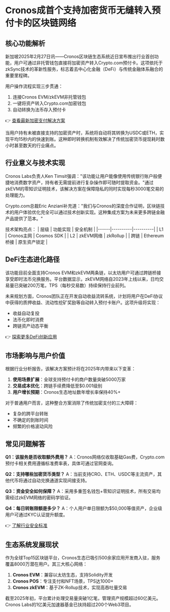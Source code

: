# Cronos成首个支持加密货币无缝转入预付卡的区块链网络

## 核心功能解析
新加坡2025年2月27日讯——Cronos区块链生态系统近日宣布推出行业首创功能，用户可通过非托管钱包直接将加密资产转入Crypto.com预付卡。这项依托于zkSync技术的革新性服务，标志着去中心化金融（DeFi）与传统金融体系融合的重要里程碑。

用户操作流程实现三步贯通：
1. 连接Cronos EVM/zkEVM非托管钱包
2. 一键将资产转入Crypto.com加密钱包
3. 自动转换为法币存入预付卡

👉 [查看最新加密支付解决方案](https://bit.ly/okx_welcome)

当用户持有未被直接支持的加密资产时，系统将自动将其转换为USDC或ETH，实现平均15秒内的快速到账。这种即时转换机制有效解决了传统加密货币提现耗时数小时甚至数天的行业痛点。

## 行业意义与技术实现
Cronos Labs负责人Ken Timsit强调："该功能让用户能像使用传统银行账户般便捷地消费数字资产，持有者无需提前进行复杂操作即可随时提取资金。"通过zkEVM的零知识证明技术，该解决方案在保障隐私的同时实现每秒3000笔交易的处理能力。

Crypto.com总裁Eric Anziani补充道："我们与Cronos的深度合作证明，区块链技术的用户体验优化完全可以通过技术创新实现。这种集成方案为未来更多跨链金融产品提供了范本。"

技术架构亮点：
| 层级 | 功能实现 | 安全机制 |
|------|----------|----------|
| L1   | Cronos主网 | Cosmos SDK |
| L2   | zkEVM网络 | zkRollup |
| 跨链 | Ethereum桥接 | 原生资产锁定 |

## DeFi生态进化路径
该功能目前全面支持Cronos EVM和zkEVM两条链，以太坊用户可通过跨链桥接享受即时法币兑换服务。平台数据显示，zkEVM网络自2023年上线以来，日均交易量已突破200万笔，TPS（每秒交易数）持续保持行业前列。

未来规划方面，Cronos团队正在开发自动收益流转系统，计划将用户在DeFi协议中获得的质押收益、流动性挖矿奖励等自动转入预付卡账户。这项升级将实现：
- 收益自动复投
- 法币化即时消费
- 跨链资产动态平衡

👉 [探索更多DeFi创新应用](https://bit.ly/okx_welcome)

## 市场影响与用户价值
根据行业分析报告，该解决方案预计将在2025年内带来以下变革：
1. **使用场景扩展**：全球支持预付卡的商户数量突破5000万家
2. **交易成本优化**：跨链手续费降低至$0.001级别
3. **用户增长预期**：Cronos生态地址数年增长率保持40%+

对于普通用户而言，这种整合方案消除了传统加密支付的三大障碍：
- 复杂的跨平台转账
- 不确定的到账时间
- 频繁的价格波动风险

## 常见问题解答
**Q1：该服务是否收取额外费用？**
A：Cronos网络仅收取基础Gas费，Crypto.com预付卡相关费用遵循标准费率表，具体可通过官网查询。

**Q2：支持哪些加密货币类型？**
A：当前支持CRO、ETH、USDC等主流资产，其他代币将通过自动兑换通道实现间接支持。

**Q3：资金安全如何保障？**
A：采用多重签名钱包+零知识证明技术，所有交易均需经过zkEVM网络的密码学验证。

**Q4：每日转账限额是多少？**
A：个人用户单日限额为$50,000等值资产，企业级用户可通过KYC认证提升额度。

👉 [了解行业安全标准](https://bit.ly/okx_welcome)

## 生态系统发展现状
作为全球Top15区块链平台，Cronos生态已吸引500余家应用开发商入驻，服务覆盖8000万潜在用户。其三大核心网络：
1. **Cronos EVM**：兼容以太坊生态，支持Solidity开发
2. **Cronos POS**：专注支付和NFT场景，TPS达1000+
3. **Cronos zkEVM**：基于ZK-Rollup技术，实现高吞吐量交易

截至2025年初，平台累计处理交易量突破1亿笔，管理资产规模超过60亿美元。Cronos Labs的1亿美元加速器基金已扶持超过200个Web3项目。
